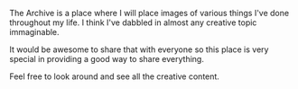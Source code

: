 The Archive is a place where I will place images of various things I've done throughout my life. I think I've dabbled in almost any creative topic immaginable.

It would be awesome to share that with everyone so this place is very special in providing a good way to share everything.

Feel free to look around and see all the creative content.
